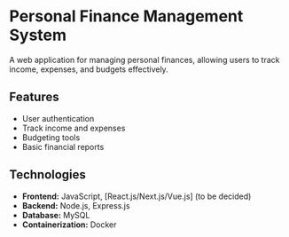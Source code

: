 # Personal Finance Management System

A web application for managing personal finances, allowing users to track income, expenses, and budgets effectively.

## Features

- User authentication
- Track income and expenses
- Budgeting tools
- Basic financial reports

## Technologies

- **Frontend:** JavaScript, [React.js/Next.js/Vue.js] (to be decided)
- **Backend:** Node.js, Express.js
- **Database:** MySQL
- **Containerization:** Docker
